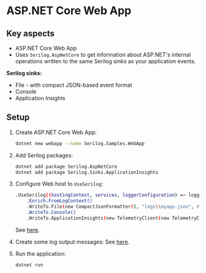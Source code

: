 # ASP.NET Core Web App

## Key aspects

* ASP.NET Core Web App
* Uses ```Serilog.AspNetCore``` to get information about ASP.NET's internal operations written to the same Serilog sinks as your application events.

**Serilog sinks:**

* File - with compact JSON-based event format
* Console
* Application Insights

## Setup

1. Create ASP.NET Core Web App:

    ```bash
    dotnet new webapp --name Serilog.Samples.WebApp
    ```

2. Add Serilog packages:

    ```bash
    dotnet add package Serilog.AspNetCore
    dotnet add package Serilog.Sinks.ApplicationInsights
    ```

3. Configure Web host to ```UseSerilog```:

    ```bash
    .UseSerilog((hostingContext, services, loggerConfiguration) => loggerConfiguration
        .Enrich.FromLogContext()
        .WriteTo.File(new CompactJsonFormatter(), "logs\\myapp.json", rollingInterval: RollingInterval.Day)
        .WriteTo.Console()
        .WriteTo.ApplicationInsights(new TelemetryClient(new TelemetryConfiguration("<ikey>")), new TraceTelemetryConverter()));
    ```

    See [here](./Program.cs).

4. Create some log output messages: See [here](./Pages/Index.cshtml.cs).

5. Run the application:

    ```bash
    dotnet run
    ```